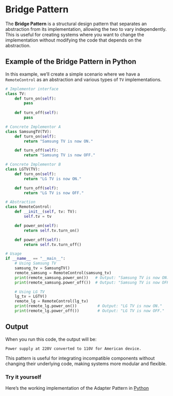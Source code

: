 # Bridge Pattern

The **Bridge Pattern** is a structural design pattern that separates an abstraction from its implementation, allowing the two to vary independently. This is useful for creating systems where you want to change the implementation without modifying the code that depends on the abstraction.

## Example of the Bridge Pattern in Python

In this example, we’ll create a simple scenario where we have a `RemoteControl` as an abstraction and various types of `TV` implementations.

```python
# Implementor interface
class TV:
    def turn_on(self):
        pass
    
    def turn_off(self):
        pass

# Concrete Implementor A
class SamsungTV(TV):
    def turn_on(self):
        return "Samsung TV is now ON."

    def turn_off(self):
        return "Samsung TV is now OFF."

# Concrete Implementor B
class LGTV(TV):
    def turn_on(self):
        return "LG TV is now ON."

    def turn_off(self):
        return "LG TV is now OFF."

# Abstraction
class RemoteControl:
    def __init__(self, tv: TV):
        self.tv = tv

    def power_on(self):
        return self.tv.turn_on()

    def power_off(self):
        return self.tv.turn_off()

# Usage
if __name__ == "__main__":
    # Using Samsung TV
    samsung_tv = SamsungTV()
    remote_samsung = RemoteControl(samsung_tv)
    print(remote_samsung.power_on())   # Output: "Samsung TV is now ON."
    print(remote_samsung.power_off())  # Output: "Samsung TV is now OFF."

    # Using LG TV
    lg_tv = LGTV()
    remote_lg = RemoteControl(lg_tv)
    print(remote_lg.power_on())         # Output: "LG TV is now ON."
    print(remote_lg.power_off())        # Output: "LG TV is now OFF."
```

## Output

When you run this code, the output will be:

```
Power supply at 220V converted to 110V for American device.
```

This pattern is useful for integrating incompatible components without changing their underlying code, making systems more modular and flexible.

### Try it yourself

Here’s the working implementation of the Adapter Pattern in [Python](src/adapter.py)